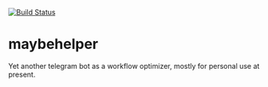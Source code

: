 [![Build Status](https://travis-ci.org/nosoyyo/maybehelper.svg?branch=master)](https://travis-ci.org/nosoyyo/maybehelper)

# maybehelper
Yet another telegram bot as a workflow optimizer, mostly for personal use at present.
